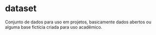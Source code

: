 # dataset
Conjunto de dados para uso em projetos, basicamente dados abertos ou alguma base fictícia criada para uso acadêmico.
